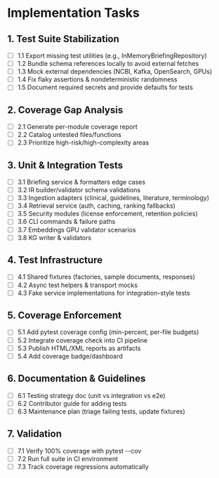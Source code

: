 # Implementation Tasks

## 1. Test Suite Stabilization
- [ ] 1.1 Export missing test utilities (e.g., InMemoryBriefingRepository)
- [ ] 1.2 Bundle schema references locally to avoid external fetches
- [ ] 1.3 Mock external dependencies (NCBI, Kafka, OpenSearch, GPUs)
- [ ] 1.4 Fix flaky assertions & nondeterministic randomness
- [ ] 1.5 Document required secrets and provide defaults for tests

## 2. Coverage Gap Analysis
- [ ] 2.1 Generate per-module coverage report
- [ ] 2.2 Catalog untested files/functions
- [ ] 2.3 Prioritize high-risk/high-complexity areas

## 3. Unit & Integration Tests
- [ ] 3.1 Briefing service & formatters edge cases
- [ ] 3.2 IR builder/validator schema validations
- [ ] 3.3 Ingestion adapters (clinical, guidelines, literature, terminology)
- [ ] 3.4 Retrieval service (auth, caching, ranking fallbacks)
- [ ] 3.5 Security modules (license enforcement, retention policies)
- [ ] 3.6 CLI commands & failure paths
- [ ] 3.7 Embeddings GPU validator scenarios
- [ ] 3.8 KG writer & validators

## 4. Test Infrastructure
- [ ] 4.1 Shared fixtures (factories, sample documents, responses)
- [ ] 4.2 Async test helpers & transport mocks
- [ ] 4.3 Fake service implementations for integration-style tests

## 5. Coverage Enforcement
- [ ] 5.1 Add pytest coverage config (min-percent, per-file budgets)
- [ ] 5.2 Integrate coverage check into CI pipeline
- [ ] 5.3 Publish HTML/XML reports as artifacts
- [ ] 5.4 Add coverage badge/dashboard

## 6. Documentation & Guidelines
- [ ] 6.1 Testing strategy doc (unit vs integration vs e2e)
- [ ] 6.2 Contributor guide for adding tests
- [ ] 6.3 Maintenance plan (triage failing tests, update fixtures)

## 7. Validation
- [ ] 7.1 Verify 100% coverage with pytest --cov
- [ ] 7.2 Run full suite in CI environment
- [ ] 7.3 Track coverage regressions automatically
